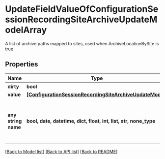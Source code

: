 # UpdateFieldValueOfConfigurationSessionRecordingSiteArchiveUpdateModelArray

A list of archive paths mapped to sites, used when ArchiveLocationBySite is true

## Properties
Name | Type | Description | Notes
------------ | ------------- | ------------- | -------------
**dirty** | **bool** | Dirty | [optional] 
**value** | [**[ConfigurationSessionRecordingSiteArchiveUpdateModel]**](ConfigurationSessionRecordingSiteArchiveUpdateModel.md) | Value | [optional] 
**any string name** | **bool, date, datetime, dict, float, int, list, str, none_type** | any string name can be used but the value must be the correct type | [optional]

[[Back to Model list]](../README.md#documentation-for-models) [[Back to API list]](../README.md#documentation-for-api-endpoints) [[Back to README]](../README.md)


